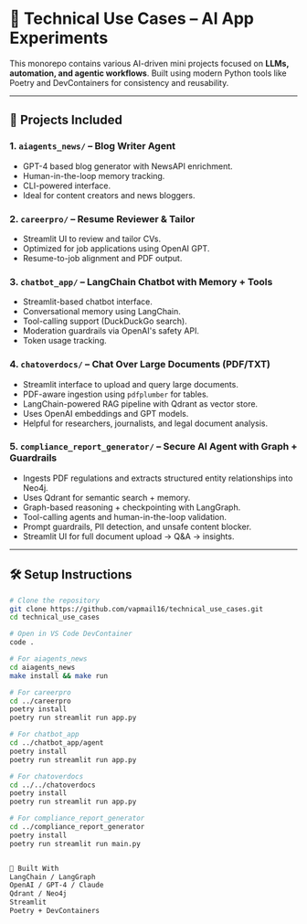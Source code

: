 🔧 Technical Use Cases – AI App Experiments
==========================================

This monorepo contains various AI-driven mini projects focused on **LLMs, automation, and agentic workflows**. Built using modern Python tools like Poetry and DevContainers for consistency and reusability.

---

## 📁 Projects Included

### 1. `aiagents_news/` – Blog Writer Agent
- GPT-4 based blog generator with NewsAPI enrichment.
- Human-in-the-loop memory tracking.
- CLI-powered interface.
- Ideal for content creators and news bloggers.

### 2. `careerpro/` – Resume Reviewer & Tailor
- Streamlit UI to review and tailor CVs.
- Optimized for job applications using OpenAI GPT.
- Resume-to-job alignment and PDF output.

### 3. `chatbot_app/` – LangChain Chatbot with Memory + Tools
- Streamlit-based chatbot interface.
- Conversational memory using LangChain.
- Tool-calling support (DuckDuckGo search).
- Moderation guardrails via OpenAI's safety API.
- Token usage tracking.

### 4. `chatoverdocs/` – Chat Over Large Documents (PDF/TXT)
- Streamlit interface to upload and query large documents.
- PDF-aware ingestion using `pdfplumber` for tables.
- LangChain-powered RAG pipeline with Qdrant as vector store.
- Uses OpenAI embeddings and GPT models.
- Helpful for researchers, journalists, and legal document analysis.

### 5. `compliance_report_generator/` – Secure AI Agent with Graph + Guardrails
- Ingests PDF regulations and extracts structured entity relationships into Neo4j.
- Uses Qdrant for semantic search + memory.
- Graph-based reasoning + checkpointing with LangGraph.
- Tool-calling agents and human-in-the-loop validation.
- Prompt guardrails, PII detection, and unsafe content blocker.
- Streamlit UI for full document upload → Q&A → insights.

---

## 🛠️ Setup Instructions

```bash
# Clone the repository
git clone https://github.com/vapmail16/technical_use_cases.git
cd technical_use_cases

# Open in VS Code DevContainer
code .

# For aiagents_news
cd aiagents_news
make install && make run

# For careerpro
cd ../careerpro
poetry install
poetry run streamlit run app.py

# For chatbot_app
cd ../chatbot_app/agent
poetry install
poetry run streamlit run app.py

# For chatoverdocs
cd ../../chatoverdocs
poetry install
poetry run streamlit run app.py

# For compliance_report_generator
cd ../compliance_report_generator
poetry install
poetry run streamlit run main.py


🚀 Built With
LangChain / LangGraph
OpenAI / GPT-4 / Claude
Qdrant / Neo4j
Streamlit
Poetry + DevContainers

